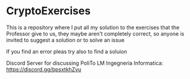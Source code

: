 # CryptoExercises
This is a repository where I put all my solution to the exercises that the Professor give to us, 
they maybe aren't completely correct, so anyone is invited to suggest a solution or to solve an issue

If you find an error pleas try also to find a soluion

Discord Server for discussing PoliTo LM Ingegneria Informatica:
https://discord.gg/bpsxtkhZvu
